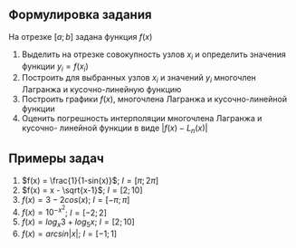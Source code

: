 ## Формулировка задания
На отрезке $[a; b]$ задана функция $f(x)$

1. Выделить на отрезке совокупность узлов $x_i$ и определить значения функции $y_i = f(x_i)$
2. Построить для выбранных узлов $x_i$ и значений $y_i$ многочлен Лагранжа и кусочно-линейную функцию
3. Построить графики $f(x)$, многочлена Лагранжа и кусочно-линейной функции
4. Оценить погрешность интерполяции многочлена Лагранжа и кусочно-
линейной функции в виде $|f(x) - L_n(x)|$

## Примеры задач
1. $f(x) = \frac{1}{1-sin(x)}$; $I = [\pi; 2\pi]$
2. $f(x) = x - \sqrt{x-1}$; $I = [2; 10]$
3. $f(x) = 3 - 2 cos(x)$; $I = [-\pi; \pi]$
4. $f(x) = 10^{-x^2}$; $I = [-2; 2]$
5. $f(x) = log_x3 + log_5x$; $I = [2; 10]$
6. $f(x) = arcsin|x|$; $I = [-1; 1]$
